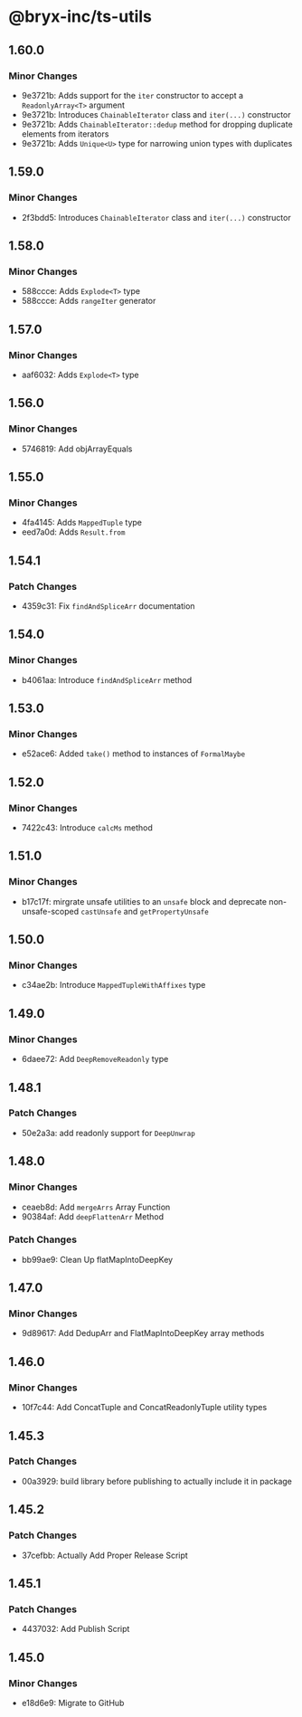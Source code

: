 # @bryx-inc/ts-utils

## 1.60.0

### Minor Changes

-   9e3721b: Adds support for the `iter` constructor to accept a `ReadonlyArray<T>` argument
-   9e3721b: Introduces `ChainableIterator` class and `iter(...)` constructor
-   9e3721b: Adds `ChainableIterator::dedup` method for dropping duplicate elements from iterators
-   9e3721b: Adds `Unique<U>` type for narrowing union types with duplicates

## 1.59.0

### Minor Changes

-   2f3bdd5: Introduces `ChainableIterator` class and `iter(...)` constructor

## 1.58.0

### Minor Changes

-   588ccce: Adds `Explode<T>` type
-   588ccce: Adds `rangeIter` generator

## 1.57.0

### Minor Changes

-   aaf6032: Adds `Explode<T>` type

## 1.56.0

### Minor Changes

-   5746819: Add objArrayEquals

## 1.55.0

### Minor Changes

-   4fa4145: Adds `MappedTuple` type
-   eed7a0d: Adds `Result.from`

## 1.54.1

### Patch Changes

-   4359c31: Fix `findAndSpliceArr` documentation

## 1.54.0

### Minor Changes

-   b4061aa: Introduce `findAndSpliceArr` method

## 1.53.0

### Minor Changes

-   e52ace6: Added `take()` method to instances of `FormalMaybe`

## 1.52.0

### Minor Changes

-   7422c43: Introduce `calcMs` method

## 1.51.0

### Minor Changes

-   b17c17f: mirgrate unsafe utilities to an `unsafe` block and deprecate non-unsafe-scoped `castUnsafe` and `getPropertyUnsafe`

## 1.50.0

### Minor Changes

-   c34ae2b: Introduce `MappedTupleWithAffixes` type

## 1.49.0

### Minor Changes

-   6daee72: Add `DeepRemoveReadonly` type

## 1.48.1

### Patch Changes

-   50e2a3a: add readonly support for `DeepUnwrap`

## 1.48.0

### Minor Changes

-   ceaeb8d: Add `mergeArrs` Array Function
-   90384af: Add `deepFlattenArr` Method

### Patch Changes

-   bb99ae9: Clean Up flatMapIntoDeepKey

## 1.47.0

### Minor Changes

-   9d89617: Add DedupArr and FlatMapIntoDeepKey array methods

## 1.46.0

### Minor Changes

-   10f7c44: Add ConcatTuple and ConcatReadonlyTuple utility types

## 1.45.3

### Patch Changes

-   00a3929: build library before publishing to actually include it in package

## 1.45.2

### Patch Changes

-   37cefbb: Actually Add Proper Release Script

## 1.45.1

### Patch Changes

-   4437032: Add Publish Script

## 1.45.0

### Minor Changes

-   e18d6e9: Migrate to GitHub
